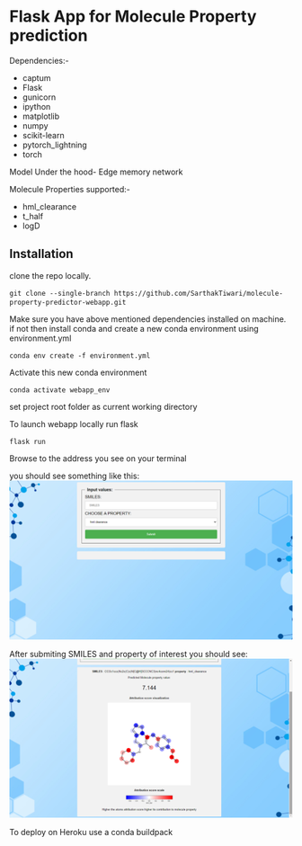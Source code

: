 # Flask App for Molecule Property prediction





Dependencies:-
* captum
* Flask
* gunicorn
* ipython
* matplotlib
* numpy
* scikit-learn
* pytorch_lightning
* torch

Model Under the hood- Edge memory network

Molecule Properties supported:-
* hml_clearance
* t_half
* logD

## Installation
clone the repo locally.
```
git clone --single-branch https://github.com/SarthakTiwari/molecule-property-predictor-webapp.git
```
Make sure you have above mentioned dependencies installed on machine.
if not then install conda and create a new conda environment using environment.yml 

```
conda env create -f environment.yml
```

Activate this new conda environment
```
conda activate webapp_env
```
set project root folder as current working directory 

To launch webapp locally run flask 
```
flask run
```

Browse to the address you see on your terminal

you should see something like this:
![main.html](./static/images/Screenshot_1.png)


After submiting SMILES and property of interest
you should see:
![result](./static/images/screenshot_2.png)

To deploy on Heroku use a conda buildpack

